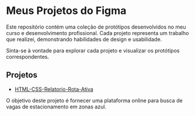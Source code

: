 # Meus Projetos do Figma

Este repositório contém uma coleção de protótipos desenvolvidos no meu curso e desenvolvimento profissional. Cada projeto representa um trabalho que realizei, demonstrando habilidades de design e usabilidade.

Sinta-se à vontade para explorar cada projeto e visualizar os protótipos correspondentes.

## Projetos

- [HTML-CSS-Relatorio-Rota-Ativa](https://github.com/matheusdiasprojects/HTML-CSS-Relatorio-Rota-Ativa)

O objetivo deste projeto é fornecer uma plataforma online para busca de vagas de estacionamento em zonas azul. 
